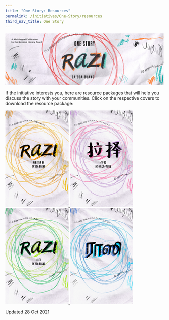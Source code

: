 ```yaml
---
title: "One Story: Resources"
permalink: /initiatives/One-Story/resources
third_nav_title: One Story
---
```

![banner Razi](/images/one-story-razi/OS21%20Website%20Banner.jpg)

If the initiative interests you, here are resource packages that will help you discuss the story with your communities. Click on the respective covers to download the resource package:

<a href="/files/One%20Story%20Resource%20Package_EL_26Oct.pdf" target="_blank">
   <img src="/images/one-story-razi/OS21%20Cover_English.jpg" style="width:40%" alt="Razi"/>
</a>

<a href="/files/One%20Story%20Resource%20Package_CL_27Oct.pdf" target="_blank">
   <img src="/images/one-story-razi/OS21%20Cover_Chinese.jpg" style="width:40%" alt="Razi"/>
</a>

<a href="/files/One%20Story%20Resource%20Package_ML_26Oct.pdf" target="_blank">
   <img src="/images/one-story-razi/OS21%20Cover_Malay.jpg" style="width:40%" alt="Razi"/>
</a>

<a href="/files/One%20Story%20Resource%20Package_TL_26Oct.pdf" target="_blank">
   <img src="/images/one-story-razi/OS21%20Cover_Tamil.jpg" style="width:40%" alt="Razi"/>
</a>


Updated 28 Oct 2021